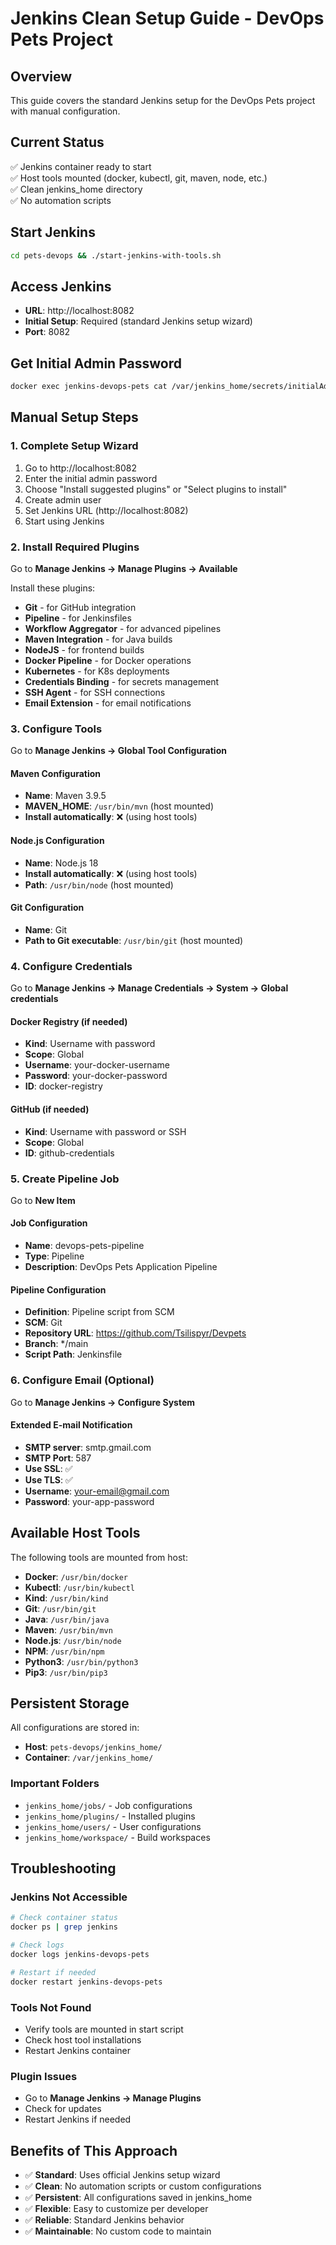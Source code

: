 # Jenkins Clean Setup Guide - DevOps Pets Project

## Overview
This guide covers the standard Jenkins setup for the DevOps Pets project with manual configuration.

## Current Status
✅ Jenkins container ready to start  
✅ Host tools mounted (docker, kubectl, git, maven, node, etc.)  
✅ Clean jenkins_home directory  
✅ No automation scripts  

## Start Jenkins

```bash
cd pets-devops && ./start-jenkins-with-tools.sh
```

## Access Jenkins
- **URL**: http://localhost:8082
- **Initial Setup**: Required (standard Jenkins setup wizard)
- **Port**: 8082

## Get Initial Admin Password

```bash
docker exec jenkins-devops-pets cat /var/jenkins_home/secrets/initialAdminPassword
```

## Manual Setup Steps

### 1. Complete Setup Wizard
1. Go to http://localhost:8082
2. Enter the initial admin password
3. Choose "Install suggested plugins" or "Select plugins to install"
4. Create admin user
5. Set Jenkins URL (http://localhost:8082)
6. Start using Jenkins

### 2. Install Required Plugins
Go to **Manage Jenkins → Manage Plugins → Available**

Install these plugins:
- **Git** - for GitHub integration
- **Pipeline** - for Jenkinsfiles
- **Workflow Aggregator** - for advanced pipelines
- **Maven Integration** - for Java builds
- **NodeJS** - for frontend builds
- **Docker Pipeline** - for Docker operations
- **Kubernetes** - for K8s deployments
- **Credentials Binding** - for secrets management
- **SSH Agent** - for SSH connections
- **Email Extension** - for email notifications

### 3. Configure Tools
Go to **Manage Jenkins → Global Tool Configuration**

#### Maven Configuration
- **Name**: Maven 3.9.5
- **MAVEN_HOME**: `/usr/bin/mvn` (host mounted)
- **Install automatically**: ❌ (using host tools)

#### Node.js Configuration  
- **Name**: Node.js 18
- **Install automatically**: ❌ (using host tools)
- **Path**: `/usr/bin/node` (host mounted)

#### Git Configuration
- **Name**: Git
- **Path to Git executable**: `/usr/bin/git` (host mounted)

### 4. Configure Credentials
Go to **Manage Jenkins → Manage Credentials → System → Global credentials**

#### Docker Registry (if needed)
- **Kind**: Username with password
- **Scope**: Global
- **Username**: your-docker-username
- **Password**: your-docker-password
- **ID**: docker-registry

#### GitHub (if needed)
- **Kind**: Username with password or SSH
- **Scope**: Global
- **ID**: github-credentials

### 5. Create Pipeline Job
Go to **New Item**

#### Job Configuration
- **Name**: devops-pets-pipeline
- **Type**: Pipeline
- **Description**: DevOps Pets Application Pipeline

#### Pipeline Configuration
- **Definition**: Pipeline script from SCM
- **SCM**: Git
- **Repository URL**: https://github.com/Tsilispyr/Devpets
- **Branch**: */main
- **Script Path**: Jenkinsfile

### 6. Configure Email (Optional)
Go to **Manage Jenkins → Configure System**

#### Extended E-mail Notification
- **SMTP server**: smtp.gmail.com
- **SMTP Port**: 587
- **Use SSL**: ✅
- **Use TLS**: ✅
- **Username**: your-email@gmail.com
- **Password**: your-app-password

## Available Host Tools
The following tools are mounted from host:
- **Docker**: `/usr/bin/docker`
- **Kubectl**: `/usr/bin/kubectl`
- **Kind**: `/usr/bin/kind`
- **Git**: `/usr/bin/git`
- **Java**: `/usr/bin/java`
- **Maven**: `/usr/bin/mvn`
- **Node.js**: `/usr/bin/node`
- **NPM**: `/usr/bin/npm`
- **Python3**: `/usr/bin/python3`
- **Pip3**: `/usr/bin/pip3`

## Persistent Storage
All configurations are stored in:
- **Host**: `pets-devops/jenkins_home/`
- **Container**: `/var/jenkins_home/`

### Important Folders
- `jenkins_home/jobs/` - Job configurations
- `jenkins_home/plugins/` - Installed plugins
- `jenkins_home/users/` - User configurations
- `jenkins_home/workspace/` - Build workspaces

## Troubleshooting

### Jenkins Not Accessible
```bash
# Check container status
docker ps | grep jenkins

# Check logs
docker logs jenkins-devops-pets

# Restart if needed
docker restart jenkins-devops-pets
```

### Tools Not Found
- Verify tools are mounted in start script
- Check host tool installations
- Restart Jenkins container

### Plugin Issues
- Go to **Manage Jenkins → Manage Plugins**
- Check for updates
- Restart Jenkins if needed

## Benefits of This Approach
- ✅ **Standard**: Uses official Jenkins setup wizard
- ✅ **Clean**: No automation scripts or custom configurations
- ✅ **Persistent**: All configurations saved in jenkins_home
- ✅ **Flexible**: Easy to customize per developer
- ✅ **Reliable**: Standard Jenkins behavior
- ✅ **Maintainable**: No custom code to maintain 